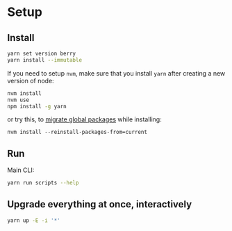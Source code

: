 # Setup

## Install

```bash
yarn set version berry
yarn install --immutable
```

If you need to setup `nvm`, make sure that you install `yarn` after creating a
new version of node:

```bash
nvm install
nvm use
npm install -g yarn
```

or try this, to
[migrate global packages](https://github.com/nvm-sh/nvm#migrating-global-packages-while-installing)
while installing:

```
nvm install --reinstall-packages-from=current
```

## Run

Main CLI:

```bash
yarn run scripts --help
```

## Upgrade everything at once, interactively

```bash
yarn up -E -i '*'
```
